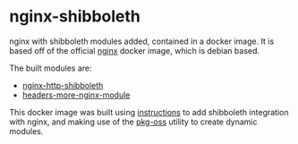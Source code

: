 # nginx-shibboleth
nginx with shibboleth modules added, contained in a docker image. It is based off of the official [nginx](https://hub.docker.com/_/nginx/) docker image, which is debian based.

The built modules are:

* [nginx-http-shibboleth](https://github.com/nginx-shib/nginx-http-shibboleth)
* [headers-more-nginx-module](https://github.com/openresty/headers-more-nginx-module)

This docker image was built using [instructions](https://github.com/ConsortiumGARR/idem-tutorials/blob/master/idem-community/HOWTO-Shibboleth/Service-Provider/Debian/HOW%20TO%20SETUP%20A%20SHIBBOLETH%20SP%20WITH%20NGINX.md) to add shibboleth integration with nginx, and making use of the [pkg-oss](https://www.nginx.com/blog/creating-installable-packages-dynamic-modules/) utility to create dynamic modules.


